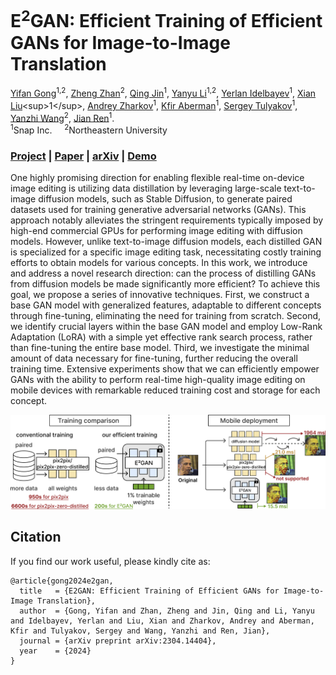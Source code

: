# E<sup>2</sup>GAN: Efficient Training of Efficient GANs for Image-to-Image Translation

[Yifan Gong](https://yifanfanfanfan.github.io/)<sup>1,2</sup>, [Zheng Zhan](https://zhanzheng8585.github.io/)<sup>2</sup>, [Qing Jin](https://research.snap.com/team/team-member.html#qing-jin)<sup>1</sup>, [Yanyu Li](https://scholar.google.com/citations?user=XUj8koUAAAAJ&hl=en)<sup>1,2</sup>, [Yerlan Idelbayev](https://www.linkedin.com/in/yerlan-idelbayev/)<sup>1</sup>, [Xian Liu](https://alvinliu0.github.io/")<sup>1</sup>, [Andrey Zharkov](https://www.linkedin.com/in/asmekal/)<sup>1</sup>, [Kfir Aberman](https://kfiraberman.github.io/)<sup>1</sup>, [Sergey Tulyakov](http://www.stulyakov.com/)<sup>1</sup>, [Yanzhi Wang](https://web.northeastern.edu/yanzhiwang/)<sup>2</sup>, [Jian Ren](https://alanspike.github.io/)<sup>1</sup>.  
<sup>1</sup>Snap Inc.&nbsp;&nbsp;&nbsp;&nbsp;&nbsp;<sup>2</sup>Northeastern University&nbsp;&nbsp;&nbsp;&nbsp;  

### [Project](https://github.com/Yifanfanfanfan/Yifanfanfanfan.github.io/tree/main/e2gan) | [Paper](https://snap-research.github.io/HyperHuman/content/hyperhuman.pdf) | [arXiv](https://arxiv.org/abs/2310.08579) | [Demo](https://www.youtube.com/watch?v=uGFWVT_qm9Q)

One highly promising direction for enabling flexible real-time on-device image editing is utilizing data distillation by leveraging large-scale text-to-image diffusion models, such as Stable Diffusion, to generate paired datasets used for training generative adversarial networks (GANs). This approach notably alleviates the stringent requirements typically imposed by high-end commercial GPUs for performing image editing with diffusion models. However, unlike text-to-image diffusion models, each distilled GAN is specialized for a specific image editing task, necessitating costly training efforts to obtain models for various concepts. In this work, we introduce and address a novel research direction: can the process of distilling GANs from diffusion models be made significantly more efficient? To achieve this goal, we propose a series of innovative techniques. First, we construct a base GAN model with generalized features, adaptable to different concepts through fine-tuning, eliminating the need for training from scratch. Second, we identify crucial layers within the base GAN model and employ Low-Rank Adaptation (LoRA) with a simple yet effective rank search process, rather than fine-tuning the entire base model. Third, we investigate the minimal amount of data necessary for fine-tuning, further reducing the overall training time. Extensive experiments show that we can efficiently empower GANs with the ability to perform real-time high-quality image editing on mobile devices with remarkable reduced training cost and storage for each concept.

<img src='./static/images/motivation.jpg' width=800>

## Citation

If you find our work useful, please kindly cite as:
```
@article{gong2024e2gan,
  title   = {E2GAN: Efficient Training of Efficient GANs for Image-to-Image Translation},
  author  = {Gong, Yifan and Zhan, Zheng and Jin, Qing and Li, Yanyu and Idelbayev, Yerlan and Liu, Xian and Zharkov, Andrey and Aberman, Kfir and Tulyakov, Sergey and Wang, Yanzhi and Ren, Jian},
  journal = {arXiv preprint arXiv:2304.14404},
  year    = {2024}
}
```
